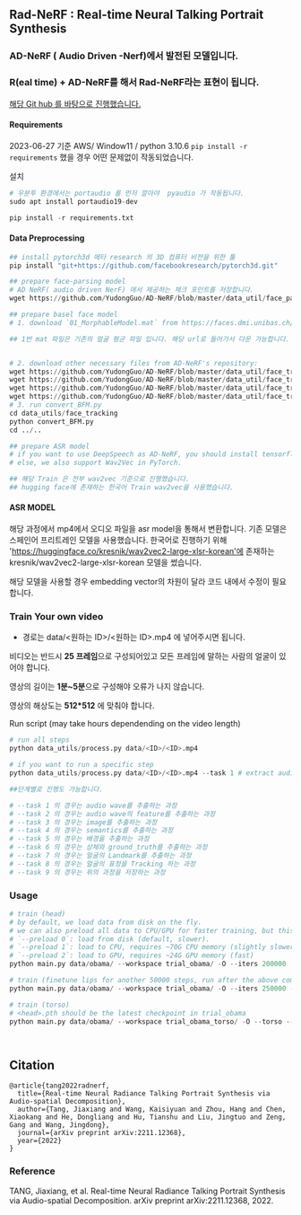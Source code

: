 ## Rad-NeRF : Real-time Neural Talking Portrait Synthesis

### AD-NeRF ( Audio Driven -Nerf)에서 발전된 모델입니다. 

### R(eal time) + AD-NeRF를 해서 Rad-NeRF라는 표현이 됩니다. 


[해당 Git hub 를 바탕으로 진행했습니다.](https://github.com/ashawkey/RAD-NeRF)




#### Requirements 

2023-06-27 기준 AWS/ Window11 / python 3.10.6 
`pip install -r requirements` 했을 경우 어떤 문제없이 작동되었습니다. 


설치 
```python
# 우분투 환경에서는 portaudio 를 먼저 깔아야  pyaudio 가 작동됩니다. 
sudo apt install portaudio19-dev

pip install -r requirements.txt

```


#### Data Preprocessing 

```python
## install pytorch3d 메타 research 의 3D 컴퓨터 비전을 위한 툴 
pip install "git+https://github.com/facebookresearch/pytorch3d.git" 

## prepare face-parsing model
# AD NeRF( audio driven NerF) 에서 제공하는 체크 포인트를 저장합니다. 
wget https://github.com/YudongGuo/AD-NeRF/blob/master/data_util/face_parsing/79999_iter.pth?raw=true -O data_utils/face_parsing/79999_iter.pth

## prepare basel face model
# 1. download `01_MorphableModel.mat` from https://faces.dmi.unibas.ch/bfm/main.php?nav=1-2&id=downloads and put it under `data_utils/face_tracking/3DMM/`

## 1번 mat 파일은 기존의 얼굴 평균 파일 입니다. 해당 url로 들어가서 다운 가능합니다. ( 받은 파일들을 압축 해제 하면 존재합니다. )


# 2. download other necessary files from AD-NeRF's repository:
wget https://github.com/YudongGuo/AD-NeRF/blob/master/data_util/face_tracking/3DMM/exp_info.npy?raw=true -O data_utils/face_tracking/3DMM/exp_info.npy
wget https://github.com/YudongGuo/AD-NeRF/blob/master/data_util/face_tracking/3DMM/keys_info.npy?raw=true -O data_utils/face_tracking/3DMM/keys_info.npy
wget https://github.com/YudongGuo/AD-NeRF/blob/master/data_util/face_tracking/3DMM/sub_mesh.obj?raw=true -O data_utils/face_tracking/3DMM/sub_mesh.obj
wget https://github.com/YudongGuo/AD-NeRF/blob/master/data_util/face_tracking/3DMM/topology_info.npy?raw=true -O data_utils/face_tracking/3DMM/topology_info.npy
# 3. run convert_BFM.py
cd data_utils/face_tracking
python convert_BFM.py
cd ../..

## prepare ASR model
# if you want to use DeepSpeech as AD-NeRF, you should install tensorflow 1.15 manually.
# else, we also support Wav2Vec in PyTorch.

## 해당 Train 은 전부 wav2vec 기준으로 진행했습니다. 
## hugging face에 존재하는 한국어 Train wav2vec을 사용했습니다. 

```

#### ASR MODEL 

해당 과정에서 mp4에서 오디오 파일을 asr model을 통해서 변환합니다. 
기존 모델은 스페인어 프리트레인 모델을 사용했습니다. 한국어로 진행하기 위해 
'https://huggingface.co/kresnik/wav2vec2-large-xlsr-korean'에 존재하는 
kresnik/wav2vec2-large-xlsr-korean 모델을 썼습니다. 

해당 모델을 사용할 경우 embedding vector의 차원이 달라 코드 내에서 수정이 필요합니다. 



### Train Your own video 

- 경로는 data/<원하는 ID>/<원하는 ID>.mp4 에 넣어주시면 됩니다. 

비디오는 반드시 **25 프레임**으로 구성되어있고 모든 프레임에 말하는 사람의 얼굴이 있어야 합니다.  

영상의 길이는 **1분~5분**으로 구성해야 오류가 나지 않습니다. 

영상의 해상도는 **512*512** 에 맞춰야 합니다. 


Run script (may take hours dependending on the video length)

```python
# run all steps
python data_utils/process.py data/<ID>/<ID>.mp4

# if you want to run a specific step
python data_utils/process.py data/<ID>/<ID>.mp4 --task 1 # extract audio wave

##단계별로 진행도 가능합니다. 

# --task 1 의 경우는 audio wave를 추출하는 과정 
# --task 2 의 경우는 audio wave의 feature를 추출하는 과정 
# --task 3 의 경우는 image를 추출하는 과정 
# --task 4 의 경우는 semantics를 추출하는 과정
# --task 5 의 경우는 배경을 추출하는 과정 
# --task 6 의 경우는 상체와 ground_truth를 추출하는 과정 
# --task 7 의 경우는 얼굴의 Landmark를 추출하는 과정 
# --task 8 의 경우는 얼굴의 표정을 Tracking 하는 과정 
# --task 9 의 경우는 위의 과정을 저장하는 과정 


```



### Usage

```python
# train (head)
# by default, we load data from disk on the fly.
# we can also preload all data to CPU/GPU for faster training, but this is very memory-hungry for large datasets.
# `--preload 0`: load from disk (default, slower).
# `--preload 1`: load to CPU, requires ~70G CPU memory (slightly slower)
# `--preload 2`: load to GPU, requires ~24G GPU memory (fast)
python main.py data/obama/ --workspace trial_obama/ -O --iters 200000

# train (finetune lips for another 50000 steps, run after the above command!)
python main.py data/obama/ --workspace trial_obama/ -O --iters 250000 --finetune_lips

# train (torso)
# <head>.pth should be the latest checkpoint in trial_obama
python main.py data/obama/ --workspace trial_obama_torso/ -O --torso --head_ckpt <head>.pth --iters 200000




```


## Citation

```shell
@article{tang2022radnerf,
  title={Real-time Neural Radiance Talking Portrait Synthesis via Audio-spatial Decomposition},
  author={Tang, Jiaxiang and Wang, Kaisiyuan and Zhou, Hang and Chen, Xiaokang and He, Dongliang and Hu, Tianshu and Liu, Jingtuo and Zeng, Gang and Wang, Jingdong},
  journal={arXiv preprint arXiv:2211.12368},
  year={2022}
}

```


### Reference 

TANG, Jiaxiang, et al. Real-time Neural Radiance Talking Portrait Synthesis via Audio-spatial Decomposition. arXiv preprint arXiv:2211.12368, 2022.
